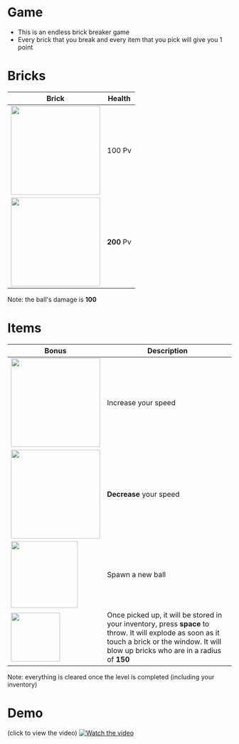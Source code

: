 # Game
- This is an endless brick breaker game
- Every brick that you break and every item that you pick will give you 1 point

# Bricks
Brick  | Health
------------- | -------------
<img src="https://github.com/none06/Casse-briques/blob/master/res/1-brick.png?raw=true" width=200 />  | 100 Pv
<img src="https://github.com/none06/Casse-briques/blob/master/res/1-renforced-brick.png?raw=true" width=200 />  | **200** Pv

Note: the ball's damage is **100**

# Items
                    
Bonus  | Description
------------- | -------------
<img src="https://github.com/none06/Casse-briques/blob/master/res/1-item.png?raw=true" width=200 />  | Increase your speed
<img src="https://github.com/none06/Casse-briques/blob/master/res/2-item.png?raw=true" width=200 />  | **Decrease** your speed
<img src="https://github.com/none06/Casse-briques/blob/master/res/3-item.png?raw=true" width=150 />  | Spawn a new ball
<img src="https://github.com/none06/Casse-briques/blob/master/res/4-item.png?raw=true" width=110 />  | Once picked up, it will be stored in your inventory, press **space** to throw. It will explode as soon as it touch a brick or the window. It will blow up bricks who are in a radius of **150**

Note: everything is cleared once the level is completed (including your inventory)

# Demo
(click to view the video)
[![Watch the video](https://img.youtube.com/vi/VKIX0eLq-4g/maxresdefault.jpg)](https://www.youtube.com/watch?v=VKIX0eLq-4g)
